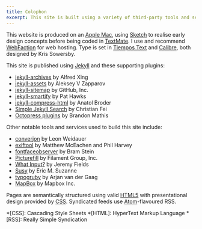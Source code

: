 ```yaml
---
title: Colophon
excerpt: This site is built using a variety of third-party tools and services.
---
```

This website is produced on an [Apple Mac][1], using [Sketch][2] to realise early design concepts before being coded in [TextMate][3]. I use and recommend [WebFaction][4] for web hosting. Type is set in [Tiempos Text][5] and [Calibre][6], both designed by Kris Sowersby.

This site is published using [Jekyll][7] and these supporting plugins:

  * [jekyll-archives][8] by Alfred Xing
  * [jekyll-assets][9] by Aleksey V Zapparov
  * [jekyll-sitemap][10] by GitHub, Inc.
  * [jekyll-smartify][11] by Pat Hawks
  * [jekyll-compress-html][12] by Anatol Broder
  * [Simple Jekyll Search][13] by Christian Fei
  * [Octopress plugins][14] by Brandon Mathis

Other notable tools and services used to build this site include:

  * [converjon][15] by Leon Weidauer
  * [exiftool][16] by Matthew McEachen and Phil Harvey
  * [fontfaceobserver][17] by Bram Stein
  * [Picturefill][18] by Filament Group, Inc.
  * [What Input?][19] by Jeremy Fields
  * [Susy][20] by Eric M. Suzanne
  * [typogruby][21] by Arjan van der Gaag
  * [MapBox][22] by Mapbox Inc.

Pages are semantically structured using valid [HTML5][23] with presentational design provided by [CSS][24]. Syndicated feeds use [Atom][25]-flavoured RSS.

[1]: http://apple.com/macbook-pro/
[2]: http://bohemiancoding.com/sketch/
[3]: http://macromates.com/
[4]: https://webfaction.com/?aid=42929
[5]: https://klim.co.nz/retail-fonts/tiempos-text/
[6]: https://klim.co.nz/retail-fonts/calibre/
[7]: http://jekyllrb.com/
[8]: https://rubygems.org/gems/jekyll-archives
[9]: https://rubygems.org/gems/jekyll-assets
[10]: https://rubygems.org/gems/jekyll-sitemap
[11]: https://rubygems.org/gems/jekyll-smartify
[12]: https://github.com/penibelst/jekyll-compress-html
[13]: https://github.com/christian-fei/Simple-Jekyll-Search
[14]: https://github.com/octopress/
[15]: https://github.com/berlinonline/converjon
[16]: https://rubygems.org/gems/exiftool
[17]: https://npmjs.com/package/fontfaceobserver
[18]: https://github.com/scottjehl/picturefill
[19]: https://github.com/ten1seven/what-input
[20]: http://susy.oddbird.net
[21]: https://rubygems.org/gems/typogruby
[22]: http://mapbox.com/
[23]: http://w3.org/TR/html5/
[24]: http://w3.org/Style/CSS/
[25]: http://atomenabled.org/

*[CSS]: Cascading Style Sheets
*[HTML]: HyperText Markup Language
*[RSS]: Really Simple Syndication
